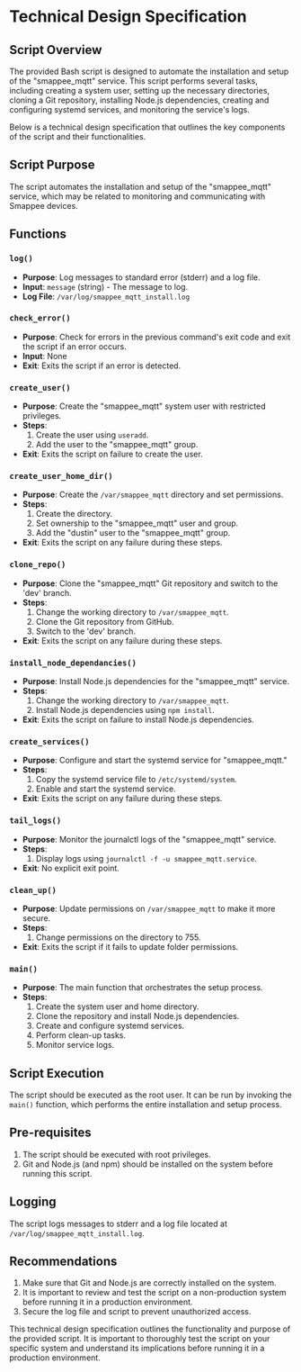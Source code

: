 # Technical Design Specification

## Script Overview
The provided Bash script is designed to automate the installation and setup of the "smappee_mqtt" service. This script performs several tasks, including creating a system user, setting up the necessary directories, cloning a Git repository, installing Node.js dependencies, creating and configuring systemd services, and monitoring the service's logs.

Below is a technical design specification that outlines the key components of the script and their functionalities.

## Script Purpose
The script automates the installation and setup of the "smappee_mqtt" service, which may be related to monitoring and communicating with Smappee devices.

## Functions

### `log()`
- **Purpose**: Log messages to standard error (stderr) and a log file.
- **Input**: `message` (string) - The message to log.
- **Log File**: `/var/log/smappee_mqtt_install.log`

### `check_error()`
- **Purpose**: Check for errors in the previous command's exit code and exit the script if an error occurs.
- **Input**: None
- **Exit**: Exits the script if an error is detected.

### `create_user()`
- **Purpose**: Create the "smappee_mqtt" system user with restricted privileges.
- **Steps**:
  1. Create the user using `useradd`.
  2. Add the user to the "smappee_mqtt" group.
- **Exit**: Exits the script on failure to create the user.

### `create_user_home_dir()`
- **Purpose**: Create the `/var/smappee_mqtt` directory and set permissions.
- **Steps**:
  1. Create the directory.
  2. Set ownership to the "smappee_mqtt" user and group.
  3. Add the "dustin" user to the "smappee_mqtt" group.
- **Exit**: Exits the script on any failure during these steps.

### `clone_repo()`
- **Purpose**: Clone the "smappee_mqtt" Git repository and switch to the 'dev' branch.
- **Steps**:
  1. Change the working directory to `/var/smappee_mqtt`.
  2. Clone the Git repository from GitHub.
  3. Switch to the 'dev' branch.
- **Exit**: Exits the script on any failure during these steps.

### `install_node_dependancies()`
- **Purpose**: Install Node.js dependencies for the "smappee_mqtt" service.
- **Steps**:
  1. Change the working directory to `/var/smappee_mqtt`.
  2. Install Node.js dependencies using `npm install`.
- **Exit**: Exits the script on failure to install Node.js dependencies.

### `create_services()`
- **Purpose**: Configure and start the systemd service for "smappee_mqtt."
- **Steps**:
  1. Copy the systemd service file to `/etc/systemd/system`.
  2. Enable and start the systemd service.
- **Exit**: Exits the script on any failure during these steps.

### `tail_logs()`
- **Purpose**: Monitor the journalctl logs of the "smappee_mqtt" service.
- **Steps**:
  1. Display logs using `journalctl -f -u smappee_mqtt.service`.
- **Exit**: No explicit exit point.

### `clean_up()`
- **Purpose**: Update permissions on `/var/smappee_mqtt` to make it more secure.
- **Steps**:
  1. Change permissions on the directory to 755.
- **Exit**: Exits the script if it fails to update folder permissions.

### `main()`
- **Purpose**: The main function that orchestrates the setup process.
- **Steps**:
  1. Create the system user and home directory.
  2. Clone the repository and install Node.js dependencies.
  3. Create and configure systemd services.
  4. Perform clean-up tasks.
  5. Monitor service logs.

## Script Execution
The script should be executed as the root user. It can be run by invoking the `main()` function, which performs the entire installation and setup process.

## Pre-requisites
1. The script should be executed with root privileges.
2. Git and Node.js (and npm) should be installed on the system before running this script.

## Logging
The script logs messages to stderr and a log file located at `/var/log/smappee_mqtt_install.log`.

## Recommendations
1. Make sure that Git and Node.js are correctly installed on the system.
2. It is important to review and test the script on a non-production system before running it in a production environment.
3. Secure the log file and script to prevent unauthorized access.

This technical design specification outlines the functionality and purpose of the provided script. It is important to thoroughly test the script on your specific system and understand its implications before running it in a production environment.
